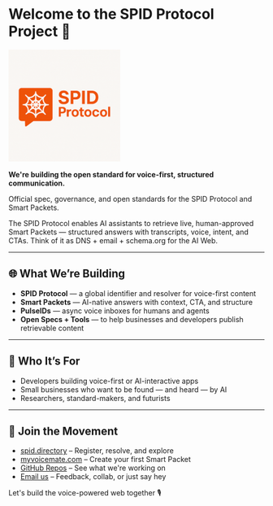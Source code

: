 # Welcome to the SPID Protocol Project 👋 

<p align="">
  <img src="public/spid_logo.png" width="220" alt="SPID Protocol Logo" />
</p>


**We're building the open standard for voice-first, structured communication.**

Official spec, governance, and open standards for the SPID Protocol and Smart Packets.

The SPID Protocol enables AI assistants to retrieve live, human-approved Smart Packets — structured answers with transcripts, voice, intent, and CTAs. Think of it as DNS + email + schema.org for the AI Web.

---

## 🌐 What We’re Building

* **SPID Protocol** — a global identifier and resolver for voice-first content
* **Smart Packets** — AI-native answers with context, CTA, and structure
* **PulseIDs** — async voice inboxes for humans and agents
* **Open Specs + Tools** — to help businesses and developers publish retrievable content

---

## 🧠 Who It’s For

* Developers building voice-first or AI-interactive apps
* Small businesses who want to be found — and heard — by AI
* Researchers, standard-makers, and futurists

---

## 📣 Join the Movement

* [spid.directory](https://spid.directory) – Register, resolve, and explore
* [myvoicemate.com](https://myvoicemate.com) – Create your first Smart Packet
* [GitHub Repos](https://github.com/SPID-Protocol-project) – See what we're working on
* [Email us](mailto:hello@voicemate.id) – Feedback, collab, or just say hey

Let's build the voice-powered web together 🎙️

